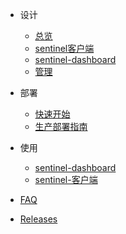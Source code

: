 - 设计
  - [总览](zh/design/overview)
  - [sentinel客户端](zh/design/sentinel-client)
  - [sentinel-dashboard](zh/design/sentinel-dashboard)
  - [管理](zh/design/management)

- 部署
  - [快速开始](zh/deployment/quick-start)
  - [生产部署指南](zh/deployment/production-deployment-guide)


- 使用
  - [sentinel-dashboard](zh/usage/sentinel-dashboard)
  - [sentinel-客户端](zh/usage/sentinel-client)

- [FAQ](zh/faq.md)

- [Releases](https://github.com/Anilople/Sentinel/releases)